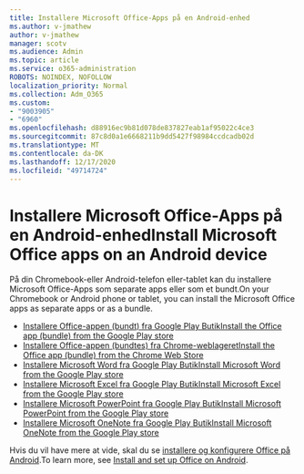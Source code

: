 ```yaml
---
title: Installere Microsoft Office-Apps på en Android-enhed
ms.author: v-jmathew
author: v-jmathew
manager: scotv
ms.audience: Admin
ms.topic: article
ms.service: o365-administration
ROBOTS: NOINDEX, NOFOLLOW
localization_priority: Normal
ms.collection: Adm_O365
ms.custom:
- "9003905"
- "6960"
ms.openlocfilehash: d88916ec9b81d078de837827eab1af95022c4ce3
ms.sourcegitcommit: 87c8d0a1e6668211b9dd5427f98984ccdcadb02d
ms.translationtype: MT
ms.contentlocale: da-DK
ms.lasthandoff: 12/17/2020
ms.locfileid: "49714724"
---
```

# <a name="install-microsoft-office-apps-on-an-android-device"></a><span data-ttu-id="1e066-102">Installere Microsoft Office-Apps på en Android-enhed</span><span class="sxs-lookup"><span data-stu-id="1e066-102">Install Microsoft Office apps on an Android device</span></span>

<span data-ttu-id="1e066-103">På din Chromebook-eller Android-telefon eller-tablet kan du installere Microsoft Office-Apps som separate apps eller som et bundt.</span><span class="sxs-lookup"><span data-stu-id="1e066-103">On your Chromebook or Android phone or tablet, you can install the Microsoft Office apps as separate apps or as a bundle.</span></span>

- [<span data-ttu-id="1e066-104">Installere Office-appen (bundt) fra Google Play Butik</span><span class="sxs-lookup"><span data-stu-id="1e066-104">Install the Office app (bundle) from the Google Play store</span></span>](https://go.microsoft.com/fwlink/?linkid=2137009)
- [<span data-ttu-id="1e066-105">Installere Office-appen (bundtes) fra Chrome-weblageret</span><span class="sxs-lookup"><span data-stu-id="1e066-105">Install the Office app (bundle) from the Chrome Web Store</span></span>](https://go.microsoft.com/fwlink/?linkid=2137212)
- [<span data-ttu-id="1e066-106">Installere Microsoft Word fra Google Play Butik</span><span class="sxs-lookup"><span data-stu-id="1e066-106">Install Microsoft Word from the Google Play store</span></span>](https://go.microsoft.com/fwlink/?linkid=2136994)
- [<span data-ttu-id="1e066-107">Installere Microsoft Excel fra Google Play Butik</span><span class="sxs-lookup"><span data-stu-id="1e066-107">Install Microsoft Excel from the Google Play store</span></span>](https://go.microsoft.com/fwlink/?linkid=2137120)
- [<span data-ttu-id="1e066-108">Installere Microsoft PowerPoint fra Google Play Butik</span><span class="sxs-lookup"><span data-stu-id="1e066-108">Install Microsoft PowerPoint from the Google Play store</span></span>](https://go.microsoft.com/fwlink/?linkid=2137121)
- [<span data-ttu-id="1e066-109">Installere Microsoft OneNote fra Google Play Butik</span><span class="sxs-lookup"><span data-stu-id="1e066-109">Install Microsoft OneNote from the Google Play store</span></span>](https://go.microsoft.com/fwlink/?linkid=2137211)

<span data-ttu-id="1e066-110">Hvis du vil have mere at vide, skal du se [installere og konfigurere Office på Android](https://go.microsoft.com/fwlink/?linkid=2135287).</span><span class="sxs-lookup"><span data-stu-id="1e066-110">To learn more, see [Install and set up Office on Android](https://go.microsoft.com/fwlink/?linkid=2135287).</span></span>
